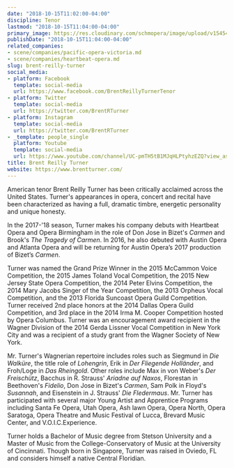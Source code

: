 ```yaml
---
date: "2018-10-15T11:02:00-04:00"
discipline: Tenor
lastmod: "2018-10-15T11:04:00-04:00"
primary_image: https://res.cloudinary.com/schmopera/image/upload/v1545409169/media/webhook-uploads/1539615702295/Brent%20Reilly%20Turner.png.png
publishDate: "2018-10-15T11:04:00-04:00"
related_companies:
- scene/companies/pacific-opera-victoria.md
- scene/companies/heartbeat-opera.md
slug: brent-reilly-turner
social_media:
- platform: Facebook
  template: social-media
  url: https://www.facebook.com/BrentReillyTurnerTenor
- platform: Twitter
  template: social-media
  url: https://twitter.com/BrentRTurner
- platform: Instagram
  template: social-media
  url: https://twitter.com/BrentRTurner
- _template: people_single
  platform: Youtube
  template: social-media
  url: https://www.youtube.com/channel/UC-pmTH5tB1MJqHLPtyhzEZQ?view_as=subscriber
title: Brent Reilly Turner
website: https://www.brentturner.com/
---
```


American tenor Brent Reilly Turner has been critically acclaimed across the United States.  Turner's appearances in opera, concert and recital have been characterized as having a full, dramatic timbre, energetic personality and unique honesty.

In the 2017-'18 season, Turner makes his company debuts with Heartbeat Opera and Opera Birmingham in the role of Don Jose in Bizet's *Carmen* and Brook's *The Tragedy of Carmen*.  In 2016, he also debuted with Austin Opera and Atlanta Opera and will be returning for Austin Opera’s 2017 production of Bizet’s *Carmen*.

Turner was named the Grand Prize Winner in the 2015 McCammon Voice Competition, the 2015 James Toland Vocal Competition, the 2015 New Jersey State Opera Competition, the 2014 Peter Elvins Competition, the 2014 Mary Jacobs Singer of the Year Competition, the 2013 Orpheus Vocal Competition, and the 2013 Florida Suncoast Opera Guild Competition.  Turner received 2nd place honors at the 2014 Dallas Opera Guild Competition, and 3rd place in the 2014 Irma M. Cooper Competition hosted by Opera Columbus.  Turner was an encouragement award recipient in the Wagner Division of the 2014 Gerda Lissner Vocal Competition in New York City and was a recipient of a study grant from the Wagner Society of New York. 

Mr. Turner's Wagnerian repertoire includes roles such as Siegmund in *Die Walküre*, the title role of *Lohengrin*, Erik in *Der Fliegende Holländer*, and Froh/Loge in *Das Rheingold*.  Other roles include Max in von Weber's *Der Freischütz*, Bacchus in R. Strauss' *Ariadne auf Naxos*, Florestan in Beethoven's *Fidelio*, Don Jose in Bizet's *Carmen*, Sam Polk in Floyd's *Susannah*, and Eisenstein in J. Strauss' *Die Fledermaus*.  Mr. Turner has participated with several major Young Artist and Apprentice Programs including Santa Fe Opera, Utah Opera, Ash lawn Opera, Opera North, Opera Saratoga, Opera Theatre and Music Festival of Lucca, Brevard Music Center, and V.O.I.C.Experience. 

Turner holds a Bachelor of Music degree from Stetson University and a Master of Music from the College-Conservatory of Music at the University of Cincinnati. Though born in Singapore, Turner was raised in Oviedo, FL and considers himself a native Central Floridian.
